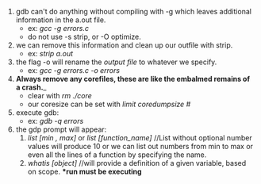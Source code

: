 1) gdb can't do anything without compiling with -g which leaves additional information in the a.out file.
    * ex: *gcc -g errors.c*
    * do not use -s strip, or -O optimize.
2) we can remove this information and clean up our outfile with strip.
    * ex: *strip a.out*
3) the flag -o will rename the *output file* to whatever we specify.
    * ex: *gcc -g errors.c -o errors*
4) __Always remove any corefiles, these are like the embalmed remains of a crash.___
    * clear with *rm ./core*
    * our coresize can be set with *limit coredumpsize #*
5) execute gdb:
    * ex: *gdb -q errors*
6) the gdp prompt will appear:
    1) *list \[min , max]* or *list \[function_name]* //List without optional number values will produce 10 or we can list out numbers from min to max or even all the lines of a function by specifying the name.
    2) *whatis \[object]* //will provide a definition of a given variable, based on scope. __\*run must be executing__ 
